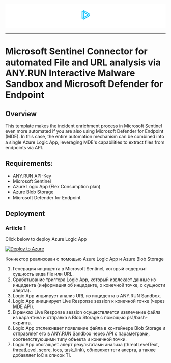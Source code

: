 <p align="center">
    <a href="#readme">
        <img alt="ANY.RUN logo" src="https://raw.githubusercontent.com/anyrun/anyrun-sdk/b3dfde1d3aa018d0a1c3b5d0fa8aaa652e80d883/static/logo.svg">
    </a>
</p>

______________________________________________________________________

# Microsoft Sentinel Connector for automated File and URL analysis via ANY.RUN Interactive Malware Sandbox and Microsoft Defender for Endpoint

## Overview

This template makes the incident enrichment process in Microsoft Sentinel even more automated if you are also using Microsoft Defender for Endpoint (MDE). 
In this case, the entire automation mechanism can be combined into a single Azure Logic App, leveraging MDE's capabilities to extract files from endpoints via API.

## Requirements:
- ANY.RUN API-Key
- Microsoft Sentinel
- Azure Logic App (Flex Consumption plan)
- Azure Blob Storage
- Microsoft Defender for Endpoint

## Deployment

### Article 1

Click below to deploy Azure Logic App

[![Deploy to Azure](https://aka.ms/deploytoazurebutton)](https://portal.azure.com/#create/Microsoft.Template/uri/https%3A%2F%2Fraw.githubusercontent.com%2Frollehfoh%2FANY.RUN%2Fmain%2Fconnectors%2FMicrosoft%2FMS%2520Sentinel%2520SIEM-SOAR%2FANYRUN-Sandbox-URL%2FANYRUN-Sandbox-URL.json)


Коннектор реализован с помощью Azure Logic App и Azure Blob Storage
 1. Генерация инцидента в Microsoft Sentinel, который содержит сущность вида file или URL.
 2. Срабатывание триггера Logic App, который извлекает данные из инцидента (информация об инциденте, о конечной точке, о сущности алерта).
 3. Logic App инциирует анализ URL из инцидента в ANY.RUN Sandbox.
 4. Logic App инициирует Live Response session к конечной точке (через MDE API).
 5. В рамках Live Response session осуществляется извлечение файла из карантина и отправка в Blob Storage с помощью ps1/bash-скрипта.
 6. Logic App отслеживает появление файла в контейнере Blob Storage и отправляет его в ANY.RUN Sandbox через API с параметрами, соответствующими типу объекта и конечной точки.
 7. Logic App обогащает алерт результатами анализа (threatLevelText, threatLevel, score, iocs, task_link), обновляет теги алерта, а также добавляет IoC в список TI.
